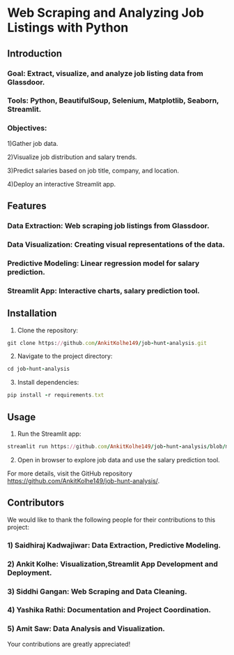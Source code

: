 # Web Scraping and Analyzing Job Listings with Python
## Introduction
### Goal: Extract, visualize, and analyze job listing data from Glassdoor.

### Tools: Python, BeautifulSoup, Selenium, Matplotlib, Seaborn, Streamlit.

### Objectives:

1)Gather job data.

2)Visualize job distribution and salary trends.

3)Predict salaries based on job title, company, and location.

4)Deploy an interactive Streamlit app.

## Features
 ### Data Extraction: Web scraping job listings from Glassdoor.

 ### Data Visualization: Creating visual representations of the data.

 ### Predictive Modeling: Linear regression model for salary prediction.

### Streamlit App: Interactive charts, salary prediction tool.
## Installation
1) Clone the repository:
``` ruby
git clone https://github.com/AnkitKolhe149/job-hunt-analysis.git

```
2) Navigate to the project directory:
``` ruby
cd job-hunt-analysis
```
3) Install dependencies:
``` ruby
pip install -r requirements.txt
```
## Usage
1) Run the Streamlit app:
``` ruby
streamlit run https://github.com/AnkitKolhe149/job-hunt-analysis/blob/main/project_app.py
```
2) Open in browser to explore job data and use the salary prediction tool.

For more details, visit the GitHub repository https://github.com/AnkitKolhe149/job-hunt-analysis/.

## Contributors
We would like to thank the following people for their contributions to this project:

### 1) Saidhiraj Kadwajiwar: Data Extraction,  Predictive Modeling.
### 2) Ankit Kolhe: Visualization,Streamlit App Development and Deployment.
### 3) Siddhi Gangan: Web Scraping and Data Cleaning.
### 4) Yashika Rathi: Documentation and Project Coordination.
### 5) Amit Saw: Data Analysis and Visualization.

Your contributions are greatly appreciated!
